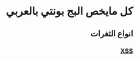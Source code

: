 # <h1 dir="rtl" align="right">كل مايخص البج بونتي بالعربي </h1>

## <h2 dir="rtl" align="right"> انواع الثغرات </h2>

<h3 dir="rtl" align="right"> <a href="/XSS/">XSS</a></h3>
